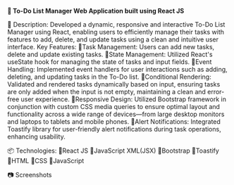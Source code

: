 **📱 To-Do List Manager Web Application built using React JS**

📝 Description:
      Developed a dynamic, responsive and interactive To-Do List Manager using React, enabling users to efficiently manage their tasks with features to add, delete, and update tasks using a clean and intuitive user interface.
        Key Features:
          🔸Task Management: Users can add new tasks, delete and update existing tasks.
          🔸State Management: Utilized React's useState hook for managing the state of tasks and input fields.
          🔸Event Handling: Implemented event handlers for user interactions such as adding, deleting, and updating tasks in the To-Do list.
          🔸Conditional Rendering: Validated and rendered tasks dynamically based on input, ensuring tasks are only added when the input is not empty, maintaining a clean and error-free user experience.
          🔸Responsive Design: Utilized Bootstrap framework in conjunction with custom CSS media queries to ensure optimal layout and functionality across a wide range of devices—from large desktop monitors and                                     laptops to tablets and mobile phones.
          🔸Alert Notifications: Integrated Toastify library for user-friendly alert notifications during task operations, enhancing usability.

📦 Technologies:
    🔹React JS
    🔹JavaScript XML(JSX)
    🔹Bootstrap 
    🔹Toastify
    🔹HTML
    🔹CSS
    🔹JavaScript

📷 Screenshots
